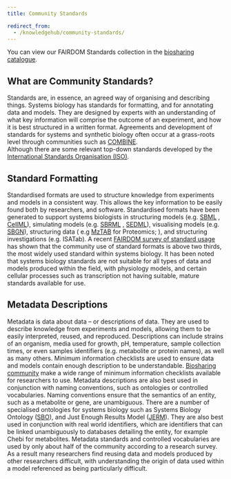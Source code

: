 ```yaml
---
title: Community Standards

redirect_from:
  - /knowledgehub/community-standards/
---
```


You can view our FAIRDOM Standards collection in the [biosharing catalogue](https://biosharing.org/collection/FAIRDOM).

## What are Community Standards?

Standards are, in essence, an agreed way of organising and describing things. Systems biology has standards for
formatting, and for annotating data and models. They are designed by experts with an understanding of what key
information will comprise the outcome of an experiment, and how it is best structured in a written format. Agreements
and development of standards for systems and synthetic biology often occur at a grass-roots level through communities
such as [COMBINE](http://co.mbine.org/).  
Although there are some relevant top-down standards developed by
the [International Standards Organisation (ISO)](http://www.iso.org/).

## Standard Formatting

Standardised formats are used to structure knowledge from experiments and models in a consistent way. This allows the
key information to be easily found both by researchers, and software. Standardised formats have been generated to
support systems biologists in structuring models (e.g. [SBML](http://sbml.org/Main_Page)
, [CellML](https://www.cellml.org/)), simulating models (e.g. [SBRML](http://www.comp-sys-bio.org/SBRML.html)
, [SEDML](http://sed-ml.org/)), visualising models (e.g. [SBGN](http://sbgn.github.io/sbgn/)), structuring data (
e.g [MzTAB](http://www.psidev.info/mztab) for Proteomics; ), and structuring investigations (e.g. ISATab). A
recent [FAIRDOM survey of standard usage](http://dx.doi.org/10.15252/msb.20156053) has shown that the community use of
standard formats is above two thirds, the most widely used standard within systems biology. It has been noted that
systems biology standards are not suitable for all types of data and models produced within the field, with physiology
models, and certain cellular processes such as transcription not having suitable, mature standards available for use.

## Metadata Descriptions

Metadata is data about data – or descriptions of data. They are used to describe knowledge from experiments and models,
allowing them to be easily interpreted, reused, and reproduced. Descriptions can include strains of an organism, media
used for growth, pH, temperature, sample collection times, or even samples identifiers (e.g. metabolite or protein
names), as well as many others. Minimum information checklists are used to ensure data and models contain enough
description to be understandable. [Biosharing community](https://biosharing.org/) make a wide range of minimum information checklists available for
researchers to use. Metadata descriptions are also best used in conjunction with naming conventions, such as ontologies
or controlled vocabularies. Naming conventions ensure that the semantics of an entity, such as a metabolite or gene, are
unambiguous. There are a number of specialised ontologies for systems biology such as Systems Biology Ontology ([SBO](http://www.ebi.ac.uk/sbo/main/)),
and Just Enough Results Model ([JERM](https://jermontology.org)). They are also best used in conjunction with real world identifiers, which are
identifiers that can be linked unambiguously to databases detailing the entity, for example Chebi for metabolites.
Metadata standards and controlled vocabularies are used by only about half of the community according to a research
survey. As a result many researchers find reusing data and models produced by other researchers difficult, with
understanding the origin of data used within a model referenced as being particularly difficult.



